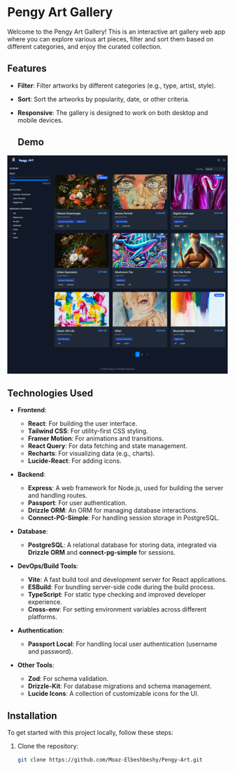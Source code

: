 # Pengy Art Gallery

Welcome to the Pengy Art Gallery! This is an interactive art gallery web app where you can explore various art pieces, filter and sort them based on different categories, and enjoy the curated collection.

## Features

- **Filter**: Filter artworks by different categories (e.g., type, artist, style).
- **Sort**: Sort the artworks by popularity, date, or other criteria.
- **Responsive**: The gallery is designed to work on both desktop and mobile devices.

  ## Demo
![Pengy Art outlook](./client/src/assets/Pengy-Art.png "Website outlook")

## Technologies Used

- **Frontend**:
  - **React**: For building the user interface.
  - **Tailwind CSS**: For utility-first CSS styling.
  - **Framer Motion**: For animations and transitions.
  - **React Query**: For data fetching and state management.
  - **Recharts**: For visualizing data (e.g., charts).
  - **Lucide-React**: For adding icons.

- **Backend**:
  - **Express**: A web framework for Node.js, used for building the server and handling routes.
  - **Passport**: For user authentication.
  - **Drizzle ORM**: An ORM for managing database interactions.
  - **Connect-PG-Simple**: For handling session storage in PostgreSQL.

- **Database**:
  - **PostgreSQL**: A relational database for storing data, integrated via **Drizzle ORM** and **connect-pg-simple** for sessions.

- **DevOps/Build Tools**:
  - **Vite**: A fast build tool and development server for React applications.
  - **ESBuild**: For bundling server-side code during the build process.
  - **TypeScript**: For static type checking and improved developer experience.
  - **Cross-env**: For setting environment variables across different platforms.

- **Authentication**:
  - **Passport Local**: For handling local user authentication (username and password).

- **Other Tools**:
  - **Zod**: For schema validation.
  - **Drizzle-Kit**: For database migrations and schema management.
  - **Lucide Icons**: A collection of customizable icons for the UI.


## Installation

To get started with this project locally, follow these steps:

1. Clone the repository:
   ```bash
   git clone https://github.com/Moaz-Elbeshbeshy/Pengy-Art.git


 
